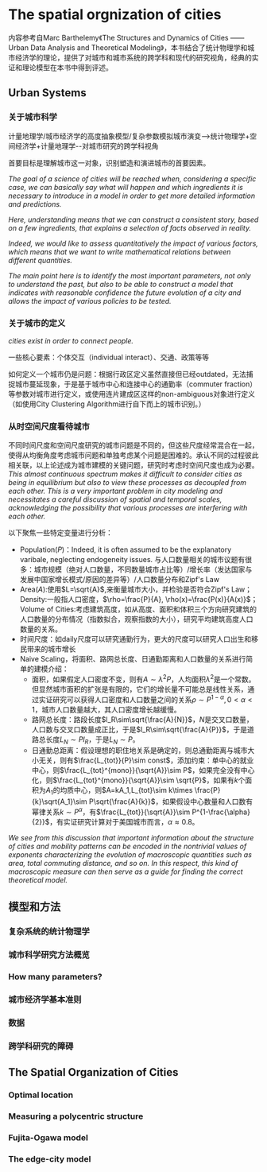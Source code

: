 # The spatial orgnization of cities

内容参考自Marc Barthelemy《The Structures and Dynamics of Cities —— Urban Data Analysis and Theoretical Modeling》，本书结合了统计物理学和城市经济学的理论，提供了对城市和城市系统的跨学科和现代的研究视角，经典的实证和理论模型在本书中得到评述。

## Urban Systems

### 关于城市科学

计量地理学/城市经济学的高度抽象模型/复杂参数模拟城市演变-->统计物理学+空间经济学+计量地理学--对城市研究的跨学科视角

首要目标是理解城市这一对象，识别塑造和演进城市的首要因素。

*The goal of a science of cities will be reached when, considering a specific case,
we can basically say what will happen and which ingredients it is necessary to
introduce in a model in order to get more detailed information and predictions.*

*Here, understanding means that we can construct a consistent story, based on a few ingredients, that explains a selection of facts observed in reality.*

*Indeed, we would like to assess quantitatively the impact of various factors, which means that we want to write mathematical relations between different quantities.*

*The main point here is to identify the most important parameters, not only to understand the past, but also to be able to construct a model that indicates with reasonable confidence the future evolution of a city and allows the impact of various policies to be tested.*

### 关于城市的定义

*cities exist in order to connect people.*

一些核心要素：个体交互（individual interact）、交通、政策等等

如何定义一个城市仍是问题：根据行政区定义虽然直接但已经outdated，无法捕捉城市蔓延现象，于是基于城市中心和连接中心的通勤率（commuter fraction）等参数对城市进行定义，或使用连片建成区这样的non-ambiguous对象进行定义（如使用City Clustering Algorithm进行自下而上的城市识别。）

### 从时空间尺度看待城市

不同时间尺度和空间尺度研究的城市问题是不同的，但这些尺度经常混合在一起，使得从均衡角度考虑城市问题和单独考虑某个问题是困难的。承认不同的过程彼此相关联，以上论述成为城市建模的关键问题，研究时考虑时空间尺度也成为必要。*This almost continuous spectrum makes it difficult to consider cities as being in equilibrium but also to view these processes as decoupled from each other. This is a very important problem in city modeling and necessitates a careful discussion of spatial and temporal scales, acknowledging the possibility that various processes are interfering with each other.*

以下聚焦一些特定变量进行分析：

+ Population($P$)：Indeed, it is often assumed to be the explanatory varibale, neglecting endogeneity issues. 与人口数量相关的城市议题有很多：城市规模（绝对人口数量，不同数量城市占比等）/增长率（发达国家与发展中国家增长模式/原因的差异等）/人口数量分布和Zipf's Law
+ Area($A$):使用$L=\sqrt{A}$,来衡量城市大小，并检验是否符合Zipf's Law；Density:一般指人口密度，$\rho=\frac{P}{A}, \rho(x)=\frac{P(x)}{A(x)}$；Volume of Cities:考虑建筑高度，如从高度、面积和体积三个方向研究建筑的人口数量的分布情况（指数拟合，观察指数的大小），研究平均建筑高度人口数量的关系。
+ 时间尺度：如daily尺度可以研究通勤行为，更大的尺度可以研究人口出生和移民带来的城市增长
+ Naive Scaling，将面积、路网总长度、日通勤距离和人口数量的关系进行简单的建模介绍：
  + 面积，如果假定人口密度不变，则有$A \sim \lambda ^2P$，人均面积$\lambda ^2$是一个常数。但显然城市面积的扩张是有限的，它们的增长量不可能总是线性关系，通过实证研究可以获得人口密度和人口数量之间的关系$\rho \sim P^{1-\alpha}, 0<\alpha<1$，城市人口数量越大，其人口密度增长越缓慢。
  + 路网总长度：路段长度$l_R\sim\sqrt{\frac{A}{N}}$，$N$是交叉口数量，人口数与交叉口数量成正比，于是$l_R\sim\sqrt{\frac{A}{P}}$，于是道路总长度$L_N\sim Pl_R$，于是$L_N\sim P$。
  + 日通勤总距离：假设理想的职住地关系是确定的，则总通勤距离与城市大小无关，则有$\frac{L_{tot}}{P}\sim const$，添加约束：单中心的就业中心，则$\frac{L_{tot}^{mono}}{\sqrt{A}}\sim P$，如果完全没有中心化，则$\frac{L_{tot}^{mono}}{\sqrt{A}}\sim \sqrt{P}$，如果有$k$个面积为$A_1$的均质中心，则$A=kA_1,L_{tot}\sim k\times \frac{P}{k}\sqrt{A_1}\sim P\sqrt{\frac{A}{k}}$，如果假设中心数量和人口数有幂律关系$k\sim P^{\alpha}$，有$\frac{L_{tot}}{\sqrt{A}}\sim P^{1-\frac{\alpha}{2}}$，有实证研究计算对于美国城市而言，$\alpha \approx 0.8$。

*We see from this discussion that important information about the structure of cities and mobility patterns can be encoded in the nontrivial values of exponents characterizing the evolution of macroscopic quantities such as area, total commuting distance, and so on. In this respect, this kind of macroscopic measure can then serve as a guide for finding the correct theoretical model.*

## 模型和方法

### 复杂系统的统计物理学
### 城市科学研究方法概览
### How many parameters?
### 城市经济学基本准则
### 数据
### 跨学科研究的障碍

## The Spatial Organization of Cities
### Optimal location
### Measuring a polycentric structure
### Fujita-Ogawa model
### The edge-city model